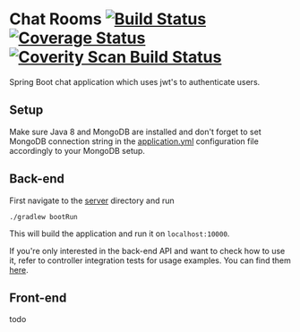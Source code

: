 # Chat Rooms [![Build Status](https://travis-ci.org/Edvinas01/chat-rooms.svg?branch=master)](https://travis-ci.org/Edvinas01/chat-rooms) [![Coverage Status](https://coveralls.io/repos/github/Edvinas01/chat-rooms/badge.svg?branch=master)](https://coveralls.io/github/Edvinas01/chat-rooms?branch=master) [![Coverity Scan Build Status](https://scan.coverity.com/projects/10387/badge.svg)](https://scan.coverity.com/projects/edvinas01-chat-rooms) 
Spring Boot chat application which uses jwt's to authenticate users.

## Setup
Make sure Java 8 and MongoDB are installed and don't forget to set MongoDB connection string in the [application.yml](server/src/main/resources/application.yml) configuration file accordingly to your MongoDB setup.

## Back-end
First navigate to the [server](server) directory and run
```
./gradlew bootRun
```
This will build the application and run it on `localhost:10000`. 

If you're only interested in the back-end API and want to check how to use it, refer to controller integration tests for usage examples. You can find them [here](server/src/test/java/com/edd/chat/).

## Front-end
todo
